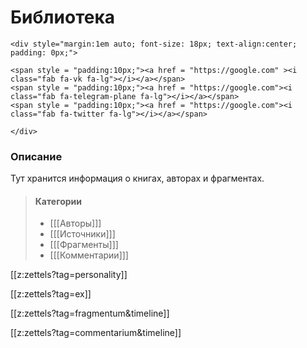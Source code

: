 # Библиотека
``` {=html}
<div style="margin:1em auto; font-size: 18px; text-align:center; padding: 0px;">

<span style = "padding:10px;"><a href = "https://google.com" ><i class="fab fa-vk fa-lg"></i></a></span>
<span style = "padding:10px;"><a href = "https://google.com"><i class="fab fa-telegram-plane fa-lg"></i></a></span>
<span style = "padding:10px;"><a href = "https://google.com"><i class="fab fa-twitter fa-lg"></i></a></span>

</div>
```

### Описание
Тут хранится информация о книгах, авторах и фрагментах.

> #### Категории
>- [[[Авторы]]] 
>- [[[Источники]]]
>- [[[Фрагменты]]]
>- [[[Комментарии]]] 




[[z:zettels?tag=personality]]

[[z:zettels?tag=ex]]

[[z:zettels?tag=fragmentum&timeline]]

[[z:zettels?tag=commentarium&timeline]]
